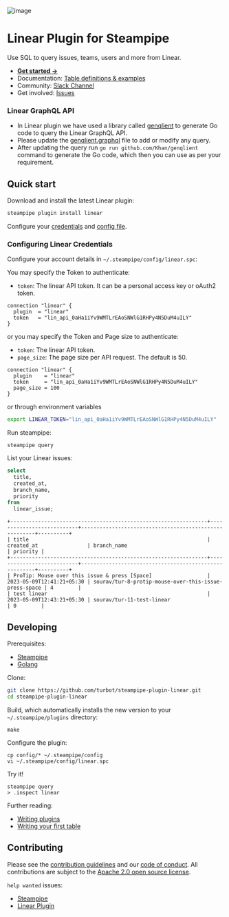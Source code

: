 ![image](https://hub.steampipe.io/images/plugins/turbot/linear-social-graphic.png)

# Linear Plugin for Steampipe

Use SQL to query issues, teams, users and more from Linear.

- **[Get started →](https://hub.steampipe.io/plugins/turbot/linear)**
- Documentation: [Table definitions & examples](https://hub.steampipe.io/plugins/turbot/linear/tables)
- Community: [Slack Channel](https://steampipe.io/community/join)
- Get involved: [Issues](https://github.com/turbot/steampipe-plugin-linear/issues)

### Linear GraphQL API

- In Linear plugin we have used a library called [genqlient](https://github.com/Khan/genqlient) to generate Go code to query the Linear GraphQL API.
- Please update the [genqlient.graphql](https://github.com/turbot/steampipe-plugin-linear/blob/main/gql/genqlient.graphql) file to add or modify any query.
- After updating the query run `go run github.com/Khan/genqlient` command to generate the Go code, which then you can use as per your requirement.

## Quick start

Download and install the latest Linear plugin:

```bash
steampipe plugin install linear
```

Configure your [credentials](https://hub.steampipe.io/plugins/turbot/linear#credentials) and [config file](https://hub.steampipe.io/plugins/turbot/linear#configuration).

### Configuring Linear Credentials

Configure your account details in `~/.steampipe/config/linear.spc`:

You may specify the Token to authenticate:

- `token`: The linear API token. It can be a personal access key or oAuth2 token.

```hcl
connection "linear" {
  plugin  = "linear"
  token   = "lin_api_0aHa1iYv9WMTLrEAoSNWlG1RHPy4N5DuM4uILY"
}
```

or you may specify the Token and Page size to authenticate:

- `token`: The linear API token.
- `page_size`: The page size per API request. The default is 50.

```hcl
connection "linear" {
  plugin    = "linear"
  token     = "lin_api_0aHa1iYv9WMTLrEAoSNWlG1RHPy4N5DuM4uILY"
  page_size = 100
}
```

or through environment variables

```sh
export LINEAR_TOKEN="lin_api_0aHa1iYv9WMTLrEAoSNWlG1RHPy4N5DuM4uILY"
```

Run steampipe:

```shell
steampipe query
```

List your Linear issues:

```sql
select
  title,
  created_at,
  branch_name,
  priority
from
  linear_issue;
```

```
+----------------------------------------------------------------+---------------------------+-------------------------------------------------------+----------+
| title                                                          | created_at                | branch_name                                           | priority |
+----------------------------------------------------------------+---------------------------+-------------------------------------------------------+----------+
| ProTip: Mouse over this issue & press [Space]                  | 2023-05-09T12:41:21+05:30 | sourav/tur-8-protip-mouse-over-this-issue-press-space | 4        |
| test linear                                                    | 2023-05-09T12:43:21+05:30 | sourav/tur-11-test-linear                             | 0        |
```

## Developing

Prerequisites:

- [Steampipe](https://steampipe.io/downloads)
- [Golang](https://golang.org/doc/install)

Clone:

```sh
git clone https://github.com/turbot/steampipe-plugin-linear.git
cd steampipe-plugin-linear
```

Build, which automatically installs the new version to your `~/.steampipe/plugins` directory:

```
make
```

Configure the plugin:

```
cp config/* ~/.steampipe/config
vi ~/.steampipe/config/linear.spc
```

Try it!

```
steampipe query
> .inspect linear
```

Further reading:

- [Writing plugins](https://steampipe.io/docs/develop/writing-plugins)
- [Writing your first table](https://steampipe.io/docs/develop/writing-your-first-table)

## Contributing

Please see the [contribution guidelines](https://github.com/turbot/steampipe/blob/main/CONTRIBUTING.md) and our [code of conduct](https://github.com/turbot/steampipe/blob/main/CODE_OF_CONDUCT.md). All contributions are subject to the [Apache 2.0 open source license](https://github.com/turbot/steampipe-plugin-linear/blob/main/LICENSE).

`help wanted` issues:

- [Steampipe](https://github.com/turbot/steampipe/labels/help%20wanted)
- [Linear Plugin](https://github.com/turbot/steampipe-plugin-linear/labels/help%20wanted)
